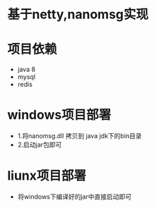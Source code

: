 # 基于netty,nanomsg实现

# 项目依赖
* java 8
* mysql
* redis


# windows项目部署
* 1.将nanomsg.dll 拷贝到 java jdk下的bin目录
* 2.启动jar包即可

# liunx项目部署
* 将windows下编译好的jar中直接启动即可







